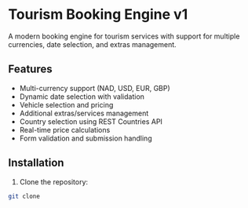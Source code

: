 # Tourism Booking Engine v1

A modern booking engine for tourism services with support for multiple currencies, date selection, and extras management.

## Features

- Multi-currency support (NAD, USD, EUR, GBP)
- Dynamic date selection with validation
- Vehicle selection and pricing
- Additional extras/services management
- Country selection using REST Countries API
- Real-time price calculations
- Form validation and submission handling

## Installation

1. Clone the repository:
```bash
git clone